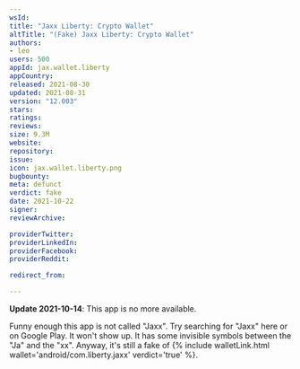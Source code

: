 ```yaml
---
wsId: 
title: "Ja­xx Lib­erty: Crypto Wallet"
altTitle: "(Fake) Jaxx Lib­erty: Crypto Wallet"
authors:
- leo
users: 500
appId: jax.wallet.liberty
appCountry: 
released: 2021-08-30
updated: 2021-08-31
version: "12.003"
stars: 
ratings: 
reviews: 
size: 9.3M
website: 
repository: 
issue: 
icon: jax.wallet.liberty.png
bugbounty: 
meta: defunct
verdict: fake
date: 2021-10-22
signer: 
reviewArchive:

providerTwitter: 
providerLinkedIn: 
providerFacebook: 
providerReddit: 

redirect_from:

---
```


**Update 2021-10-14**: This app is no more available.

Funny enough this app is not called "Jaxx". Try searching for "Jaxx" here or on
Google Play. It won't show up. It has some invisible symbols between the "Ja"
and the "xx". Anyway, it's still a fake of
{% include walletLink.html wallet='android/com.liberty.jaxx' verdict='true' %}.
